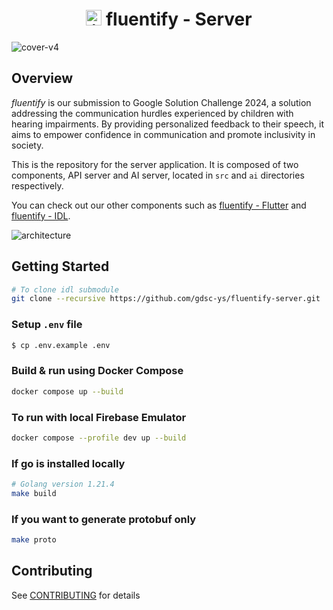 <h1 align="center"><img src="https://github.com/gdsc-ys/fluentify-flutter/assets/11978494/8755bc8b-1ee0-4b49-bc98-0d4d930916bb" alt="icon" width="25" height="25"> fluentify - Server</h1>

![cover-v4](https://github.com/gdsc-ys/fluentify-flutter/assets/11978494/1afba24e-064a-43d2-9ffd-92596b26a820)

## Overview
*fluentify* is our submission to Google Solution Challenge 2024, a solution addressing the communication hurdles experienced by children with hearing impairments. By providing personalized feedback to their speech, it aims to empower confidence in communication and promote inclusivity in society.

This is the repository for the server application. It is composed of two components, API server and AI server, located in `src` and `ai` directories respectively.

You can check out our other components such as [fluentify - Flutter](https://github.com/gdsc-ys/fluentify-flutter) and [fluentify - IDL](https://github.com/gdsc-ys/fluentify-idl).

![architecture](https://github.com/gdsc-ys/fluentify-server/assets/43549670/184a6bb3-24a7-44ba-9834-b014d4fbb4d3)

## Getting Started

```bash
# To clone idl submodule
git clone --recursive https://github.com/gdsc-ys/fluentify-server.git
```

### Setup `.env` file
```bash
$ cp .env.example .env
```

### Build & run using Docker Compose

```bash
docker compose up --build
```

### To run with local Firebase Emulator

```bash
docker compose --profile dev up --build
```

### If go is installed locally

```bash
# Golang version 1.21.4
make build
```

### If you want to generate protobuf only

```bash
make proto
```

## Contributing

See [CONTRIBUTING](CONTRIBUTING.md) for details
